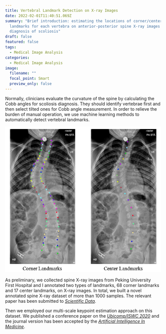 ```yaml
---
title: Vertebral Landmark Detection on X-ray Images
date: 2022-02-01T11:40:51.069Z
summary: "Brief introduction: estimating the locations of corner/center
  landmarks for each vertebra on anterior-posterior spine X-ray images for the
  diagnosis of scoliosis"
draft: false
featured: false
tags:
  - Medical Image Analysis
categories:
  - Medical Image Analysis
image:
  filename: ""
  focal_point: Smart
  preview_only: false
---
```

Normally, clinicians evaluate the curvature of the spine by calculating the Cobb angles for scoliosis diagnosis. They should identify vertebrae first and then select tilted ones for Cobb angle measurement. In order to relieve the burden of manual operation, we use machine learning methods to automatically detect vertebral landmarks.

![](sample-of-annotations.png)

As preliminary, we collected spine X-ray images from Peking University First Hospital and I annotated two types of landmarks, 68 corner landmarks and 17 center landmarks, on X-ray images. In total, we built a novel annotated spine X-ray dataset of more than 1000 samples.  The relevant paper has been submitted to *[Scientific Data](https://www.nature.com/sdata/journal-information)*. 

Then we employed our multi-scale keypoint estimation approach on this dataset. We published a conference paper on the *[Ubicomp/ISWC 2020](https://dl.acm.org/doi/abs/10.1145/3410530.3414317?casa_token=oZ2h0lvky8cAAAAA:4De6qYwKoZPtmtfntQ1fxUy-EFtzG1JDq6BMhm6tuZuQt7MGHBFJVjDRTfSKsgn8F1vZ-E5YPBAZWg4)* and the journal version has been accepted by the *[Artificial Intelligence In Medicine](https://www.sciencedirect.com/science/article/pii/S0933365721002281)*.
